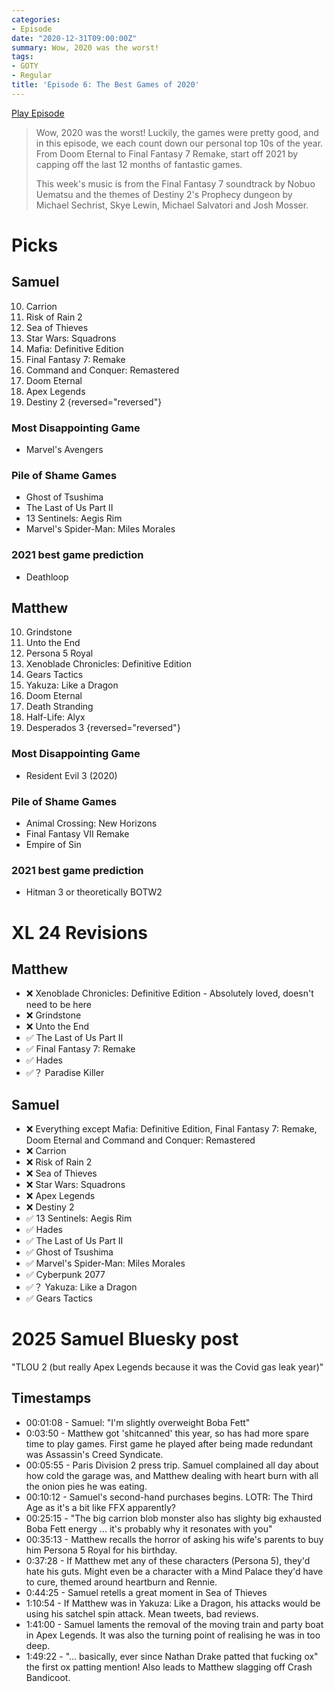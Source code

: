 ```yaml
---
categories:
- Episode
date: "2020-12-31T09:00:00Z"
summary: Wow, 2020 was the worst!
tags:
- GOTY
- Regular
title: 'Episode 6: The Best Games of 2020'
---
```


[Play Episode](https://shows.acast.com/the-back-page-a-video-games-podcast/episodes/6249ec71be92a6001320e9d4)
> Wow, 2020 was the worst! Luckily, the games were pretty good, and in this episode, we each count down our personal top 10s of the year. From Doom Eternal to Final Fantasy 7 Remake, start off 2021 by capping off the last 12 months of fantastic games.
>
> This week's music is from the Final Fantasy 7 soundtrack by Nobuo Uematsu and the themes of Destiny 2's Prophecy dungeon by Michael Sechrist, Skye Lewin, Michael Salvatori and Josh Mosser.

# Picks

## Samuel

10. Carrion
9. Risk of Rain 2
8. Sea of Thieves
7. Star Wars: Squadrons
6. Mafia: Definitive Edition
5. Final Fantasy 7: Remake
4. Command and Conquer: Remastered
3. Doom Eternal
2. Apex Legends
1. Destiny 2
{reversed="reversed"}

### Most Disappointing Game

- Marvel's Avengers

### Pile of Shame Games

- Ghost of Tsushima
- The Last of Us Part II
- 13 Sentinels: Aegis Rim
- Marvel's Spider-Man: Miles Morales

### 2021 best game prediction

- Deathloop

## Matthew

10. Grindstone
9. Unto the End
8. Persona 5 Royal
7. Xenoblade Chronicles: Definitive Edition
6. Gears Tactics
5. Yakuza: Like a Dragon
4. Doom Eternal
3. Death Stranding
2. Half-Life: Alyx
1. Desperados 3
{reversed="reversed"}

### Most Disappointing Game

- Resident Evil 3 (2020)

### Pile of Shame Games

- Animal Crossing: New Horizons
- Final Fantasy VII Remake
- Empire of Sin

### 2021 best game prediction

- Hitman 3 or theoretically BOTW2

# XL 24 Revisions

## Matthew
- ❌ Xenoblade Chronicles: Definitive Edition - Absolutely loved, doesn't need to be here
- ❌ Grindstone
- ❌ Unto the End
- ✅ The Last of Us Part II
- ✅ Final Fantasy 7: Remake
- ✅ Hades
- ✅？ Paradise Killer

## Samuel

- ❌ Everything except Mafia: Definitive Edition, Final Fantasy 7: Remake, Doom Eternal and Command and Conquer: Remastered
- ❌ Carrion
- ❌ Risk of Rain 2
- ❌ Sea of Thieves
- ❌ Star Wars: Squadrons
- ❌ Apex Legends
- ❌ Destiny 2
- ✅ 13 Sentinels: Aegis Rim
- ✅ Hades
- ✅ The Last of Us Part II
- ✅ Ghost of Tsushima
- ✅ Marvel's Spider-Man: Miles Morales
- ✅ Cyberpunk 2077
- ✅？ Yakuza: Like a Dragon
- ✅ Gears Tactics

# 2025 Samuel Bluesky post
"TLOU 2 (but really Apex Legends because it was the Covid gas leak year)"

## Timestamps

- 00:01:08 - Samuel: "I'm slightly overweight Boba Fett" 
- 0:03:50 - Matthew got 'shitcanned' this year, so has had more spare time to play games. First game he played after being made redundant was Assassin's Creed Syndicate.
- 00:05:55 - Paris Division 2 press trip. Samuel complained all day about how cold the garage was, and Matthew dealing with heart burn with all the onion pies he was eating.
- 00:10:12  - Samuel's second-hand purchases begins. LOTR: The Third Age as it's a bit like FFX apparently?
- 00:25:15 - "The big carrion blob monster also has slighty big exhausted Boba Fett energy ... it's probably why it resonates with you"
- 00:35:13 - Matthew recalls the horror of asking his wife's parents to buy him Persona 5 Royal for his birthday.
- 0:37:28 - If Matthew met any of these characters (Persona 5), they'd hate his guts. Might even be a character with a Mind Palace they'd have to cure, themed around heartburn and Rennie.
- 0:44:25 - Samuel retells a great moment in Sea of Thieves 
- 1:10:54 - If Matthew was in Yakuza: Like a Dragon, his attacks would be using his satchel spin attack. Mean tweets, bad reviews. 
- 1:41:00 - Samuel laments the removal of the moving train and party boat in Apex Legends. It was also the turning point of realising he was in too deep.
- 1:49:22 - "... basically, ever since Nathan Drake patted that fucking ox" the first ox patting mention! Also leads to Matthew slagging off Crash Bandicoot. 

